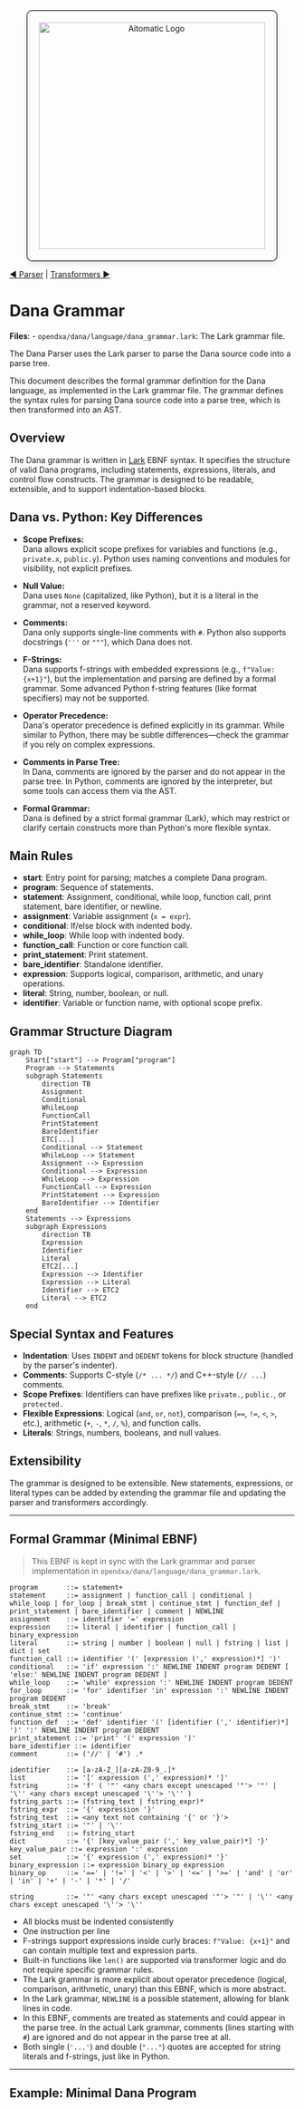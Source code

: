 <p align="center">
  <img src="https://cdn.prod.website-files.com/62a10970901ba826988ed5aa/62d942adcae82825089dabdb_aitomatic-logo-black.png" alt="Aitomatic Logo" width="400" style="border: 2px solid #666; border-radius: 10px; padding: 20px; box-shadow: 0 4px 8px rgba(0,0,0,0.1);"/>
</p>

[◀ Parser](./parser.md) | [Transformers ▶︎](./transformers.md)

# Dana Grammar

**Files**:
    - `opendxa/dana/language/dana_grammar.lark`: The Lark grammar file.

The Dana Parser uses the Lark parser to parse the Dana source code into a parse tree.

This document describes the formal grammar definition for the Dana language, as implemented in the Lark grammar file. The grammar defines the syntax rules for parsing Dana source code into a parse tree, which is then transformed into an AST.

## Overview

The Dana grammar is written in [Lark](https://github.com/lark-parser/lark) EBNF syntax. It specifies the structure of valid Dana programs, including statements, expressions, literals, and control flow constructs. The grammar is designed to be readable, extensible, and to support indentation-based blocks.

## Dana vs. Python: Key Differences

- **Scope Prefixes:**  
  Dana allows explicit scope prefixes for variables and functions (e.g., `private.x`, `public.y`). Python uses naming conventions and modules for visibility, not explicit prefixes.

- **Null Value:**  
  Dana uses `None` (capitalized, like Python), but it is a literal in the grammar, not a reserved keyword.

- **Comments:**  
  Dana only supports single-line comments with `#`. Python also supports docstrings (`'''` or `"""`), which Dana does not.

- **F-Strings:**  
  Dana supports f-strings with embedded expressions (e.g., `f"Value: {x+1}"`), but the implementation and parsing are defined by a formal grammar. Some advanced Python f-string features (like format specifiers) may not be supported.

- **Operator Precedence:**  
  Dana's operator precedence is defined explicitly in its grammar. While similar to Python, there may be subtle differences—check the grammar if you rely on complex expressions.

- **Comments in Parse Tree:**  
  In Dana, comments are ignored by the parser and do not appear in the parse tree. In Python, comments are ignored by the interpreter, but some tools can access them via the AST.

- **Formal Grammar:**  
  Dana is defined by a strict formal grammar (Lark), which may restrict or clarify certain constructs more than Python's more flexible syntax.

## Main Rules

- **start**: Entry point for parsing; matches a complete Dana program.
- **program**: Sequence of statements.
- **statement**: Assignment, conditional, while loop, function call, print statement, bare identifier, or newline.
- **assignment**: Variable assignment (`x = expr`).
- **conditional**: If/else block with indented body.
- **while_loop**: While loop with indented body.
- **function_call**: Function or core function call.
- **print_statement**: Print statement.
- **bare_identifier**: Standalone identifier.
- **expression**: Supports logical, comparison, arithmetic, and unary operations.
- **literal**: String, number, boolean, or null.
- **identifier**: Variable or function name, with optional scope prefix.

## Grammar Structure Diagram

```mermaid
graph TD
    Start["start"] --> Program["program"]
    Program --> Statements
    subgraph Statements
        direction TB
        Assignment
        Conditional
        WhileLoop
        FunctionCall
        PrintStatement
        BareIdentifier
        ETC[...]
        Conditional --> Statement
        WhileLoop --> Statement
        Assignment --> Expression
        Conditional --> Expression
        WhileLoop --> Expression
        FunctionCall --> Expression
        PrintStatement --> Expression
        BareIdentifier --> Identifier
    end
    Statements --> Expressions
    subgraph Expressions
        direction TB
        Expression
        Identifier
        Literal
        ETC2[...]
        Expression --> Identifier
        Expression --> Literal
        Identifier --> ETC2
        Literal --> ETC2
    end
```

## Special Syntax and Features

- **Indentation**: Uses `INDENT` and `DEDENT` tokens for block structure (handled by the parser's indenter).
- **Comments**: Supports C-style (`/* ... */`) and C++-style (`// ...`) comments.
- **Scope Prefixes**: Identifiers can have prefixes like `private.`, `public.`, or `protected.`
- **Flexible Expressions**: Logical (`and`, `or`, `not`), comparison (`==`, `!=`, `<`, `>`, etc.), arithmetic (`+`, `-`, `*`, `/`, `%`), and function calls.
- **Literals**: Strings, numbers, booleans, and null values.

## Extensibility

The grammar is designed to be extensible. New statements, expressions, or literal types can be added by extending the grammar file and updating the parser and transformers accordingly.

---

## Formal Grammar (Minimal EBNF)

> This EBNF is kept in sync with the Lark grammar and parser implementation in `opendxa/dana/language/dana_grammar.lark`.

```
program       ::= statement+
statement     ::= assignment | function_call | conditional | while_loop | for_loop | break_stmt | continue_stmt | function_def | print_statement | bare_identifier | comment | NEWLINE
assignment    ::= identifier '=' expression
expression    ::= literal | identifier | function_call | binary_expression
literal       ::= string | number | boolean | null | fstring | list | dict | set
function_call ::= identifier '(' [expression (',' expression)*] ')'
conditional   ::= 'if' expression ':' NEWLINE INDENT program DEDENT [ 'else:' NEWLINE INDENT program DEDENT ]
while_loop    ::= 'while' expression ':' NEWLINE INDENT program DEDENT
for_loop      ::= 'for' identifier 'in' expression ':' NEWLINE INDENT program DEDENT
break_stmt    ::= 'break'
continue_stmt ::= 'continue'
function_def  ::= 'def' identifier '(' [identifier (',' identifier)*] ')' ':' NEWLINE INDENT program DEDENT
print_statement ::= 'print' '(' expression ')'
bare_identifier ::= identifier
comment       ::= ('//' | '#') .*

identifier    ::= [a-zA-Z_][a-zA-Z0-9_.]*
list          ::= '[' expression (',' expression)* ']'
fstring       ::= 'f' ( '"' <any chars except unescaped '"'> '"' | '\'' <any chars except unescaped '\''> '\'' )
fstring_parts ::= (fstring_text | fstring_expr)*
fstring_expr  ::= '{' expression '}'
fstring_text  ::= <any text not containing '{' or '}'>
fstring_start ::= '"' | '\''
fstring_end   ::= fstring_start
dict          ::= '{' [key_value_pair (',' key_value_pair)*] '}'
key_value_pair ::= expression ':' expression
set           ::= '{' expression (',' expression)* '}'
binary_expression ::= expression binary_op expression
binary_op     ::= '==' | '!=' | '<' | '>' | '<=' | '>=' | 'and' | 'or' | 'in' | '+' | '-' | '*' | '/'

string        ::= '"' <any chars except unescaped '"'> '"' | '\'' <any chars except unescaped '\''> '\''
```

* All blocks must be indented consistently
* One instruction per line
* F-strings support expressions inside curly braces: `f"Value: {x+1}"` and can contain multiple text and expression parts.
* Built-in functions like `len()` are supported via transformer logic and do not require specific grammar rules.
* The Lark grammar is more explicit about operator precedence (logical, comparison, arithmetic, unary) than this EBNF, which is more abstract.
* In the Lark grammar, `NEWLINE` is a possible statement, allowing for blank lines in code.
* In this EBNF, comments are treated as statements and could appear in the parse tree. In the actual Lark grammar, comments (lines starting with `#`) are ignored and do not appear in the parse tree at all.
* Both single (`'...'`) and double (`"..."`) quotes are accepted for string literals and f-strings, just like in Python.

---

## Example: Minimal Dana Program

```